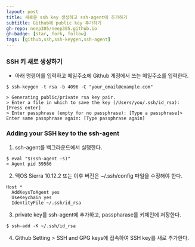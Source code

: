 ```yaml
---
layout: post
title: 새로운 ssh key 생성하고 ssh-agent에 추가하기
subtitle: Github에 public key 추가하기
gh-repo: neep305/neep305.github.io
gh-badge: [star, fork, follow]
tags: [github,ssh,ssh-keygen,ssh-agent]
---
```


### SSH 키 새로 생성하기
- 아래 명령어를 입력하고 메일주소에 Github 계정에서 쓰는 메일주소를 입력한다.

```shell
$ ssh-keygen -t rsa -b 4096 -C "your_email@example.com"

> Generating public/private rsa key pair.
> Enter a file in which to save the key (/Users/you/.ssh/id_rsa): [Press enter]
> Enter passphrase (empty for no passphrase): [Type a passphrase]> Enter same passphrase again: [Type passphrase again]
```

### Adding your SSH key to the ssh-agent
1. ssh-agent를 백그라운드에서 실행한다.
```shell
$ eval "$(ssh-agent -s)"
> Agent pid 59566
```

2. 맥OS Sierra 10.12.2 또는 이후 버전은 ~/.ssh/config 파일을 수정해야 한다.
```shell
Host *
  AddKeysToAgent yes
  UseKeychain yes
  IdentityFile ~/.ssh/id_rsa
```

3. private key를 ssh-agent에 추가하고, passpharase를 키체인에 저장한다.
```shell
$ ssh-add -K ~/.ssh/id_rsa
```

4. Github Setting > SSH and GPG keys에 접속하여 SSH key를 새로 추가한다.